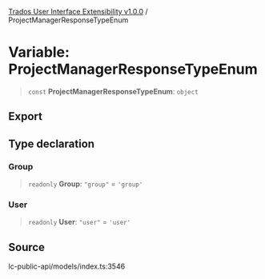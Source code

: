[Trados User Interface Extensibility v1.0.0](../wiki/globals) / ProjectManagerResponseTypeEnum

# Variable: ProjectManagerResponseTypeEnum

> `const` **ProjectManagerResponseTypeEnum**: `object`

## Export

## Type declaration

### Group

> `readonly` **Group**: `"group"` = `'group'`

### User

> `readonly` **User**: `"user"` = `'user'`

## Source

lc-public-api/models/index.ts:3546
